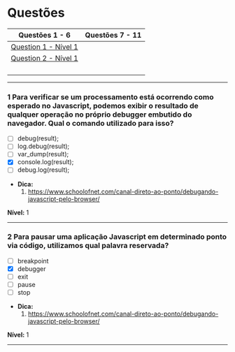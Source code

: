 # Questões

| Questões 1 - 6            | Questões 7 - 11             |
|---------------------------|-----------------------------|
| [Question 1 - Nível 1][1] |                             |  
| [Question 2 - Nível 1][2] |                             |  
|                           |                             |  
|                           |                             |  
|                           |                             |  
|                           |                             |  
     
[1]:#1-para-verificar-se-um-processamento-esta-ocorrendo-como-esperado-no-Javascript-podemos-exibir-o-resultado-de-qualquer-operação-no-próprio-debugger-embutido-do-navegador-qual-o-comando-utilizado-para-isso
[2]:#2-para-pausar-uma-aplicação-Javascript-em-determinado-ponto-via-código-utilizamos-qual-palavra-reservada

***

### 1 Para verificar se um processamento está ocorrendo como esperado no Javascript, podemos exibir o resultado de qualquer operação no próprio debugger embutido do navegador. Qual o comando utilizado para isso?

- [ ] debug(result);
- [ ] log.debug(result);
- [ ] var_dump(result);
- [x] console.log(result);
- [ ] debug.log(result);

* **Dica:**
    1. <https://www.schoolofnet.com/canal-direto-ao-ponto/debugando-javascript-pelo-browser/>

**Nível:** 1

***

### 2 Para pausar uma aplicação Javascript em determinado ponto via código, utilizamos qual palavra reservada?

- [ ] breakpoint
- [x] debugger
- [ ] exit
- [ ] pause
- [ ] stop

* **Dica:**
    1. <https://www.schoolofnet.com/canal-direto-ao-ponto/debugando-javascript-pelo-browser/>


**Nível:** 1

***
